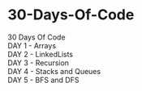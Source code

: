 # 30-Days-Of-Code
30 Days Of Code <br>
DAY 1 - Arrays <br>
DAY 2 - LinkedLists <br>
DAY 3 - Recursion <br>
DAY 4 - Stacks and Queues <br>
DAY 5 - BFS and DFS <br>